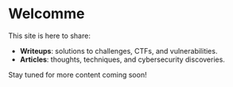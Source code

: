 # Welcomme

This site is here to share:  
- **Writeups**: solutions to challenges, CTFs, and vulnerabilities.  
- **Articles**: thoughts, techniques, and cybersecurity discoveries.  


Stay tuned for more content coming soon!